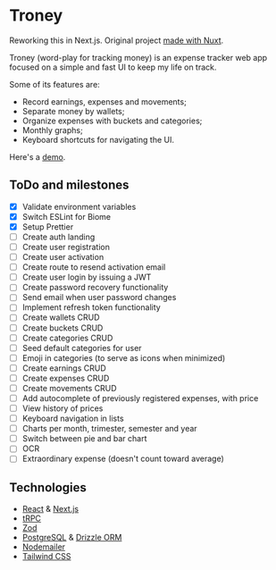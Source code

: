 # Troney

Reworking this in Next.js. Original project [made with Nuxt](https://github.com/brunobragaw8t/troney).

Troney (word-play for tracking money) is an expense tracker web app focused on a
simple and fast UI to keep my life on track.

Some of its features are:

- Record earnings, expenses and movements;
- Separate money by wallets;
- Organize expenses with buckets and categories;
- Monthly graphs;
- Keyboard shortcuts for navigating the UI.

Here's a [demo](https://troney.vercel.app/).

## ToDo and milestones

- [x] Validate environment variables
- [x] Switch ESLint for Biome
- [x] Setup Prettier
- [ ] Create auth landing
- [ ] Create user registration
- [ ] Create user activation
- [ ] Create route to resend activation email
- [ ] Create user login by issuing a JWT
- [ ] Create password recovery functionality
- [ ] Send email when user password changes
- [ ] Implement refresh token functionality
- [ ] Create wallets CRUD
- [ ] Create buckets CRUD
- [ ] Create categories CRUD
- [ ] Seed default categories for user
- [ ] Emoji in categories (to serve as icons when minimized)
- [ ] Create earnings CRUD
- [ ] Create expenses CRUD
- [ ] Create movements CRUD
- [ ] Add autocomplete of previously registered expenses, with price
- [ ] View history of prices
- [ ] Keyboard navigation in lists
- [ ] Charts per month, trimester, semester and year
- [ ] Switch between pie and bar chart
- [ ] OCR
- [ ] Extraordinary expense (doesn't count toward average)

## Technologies

- [React](https://react.dev/) & [Next.js](https://nextjs.org/)
- [tRPC](https://trpc.io/)
- [Zod](https://zod.dev/)
- [PostgreSQL](https://www.postgresql.org/) & [Drizzle ORM](https://orm.drizzle.team/)
- [Nodemailer](https://www.nodemailer.com/)
- [Tailwind CSS](https://tailwindcss.com/)
